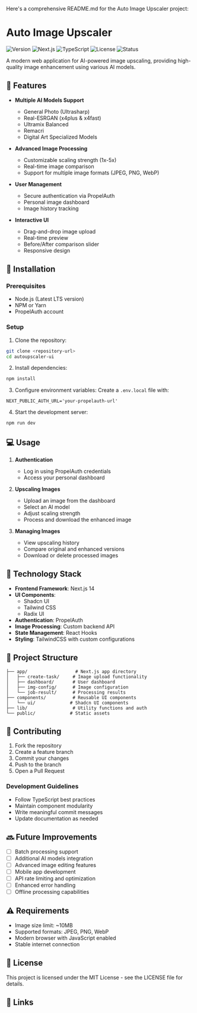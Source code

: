 Here's a comprehensive README.md for the Auto Image Upscaler project:

# Auto Image Upscaler

![Version](https://img.shields.io/badge/version-0.1.0-blue)
![Next.js](https://img.shields.io/badge/Next.js-14.2.15-black)
![TypeScript](https://img.shields.io/badge/TypeScript-5.0-blue)
![License](https://img.shields.io/badge/license-MIT-green)
![Status](https://img.shields.io/badge/status-beta-yellow)

A modern web application for AI-powered image upscaling, providing high-quality image enhancement using various AI models.

## 🌟 Features

- **Multiple AI Models Support**
  - General Photo (Ultrasharp)
  - Real-ESRGAN (x4plus & x4fast)
  - Ultramix Balanced
  - Remacri
  - Digital Art Specialized Models

- **Advanced Image Processing**
  - Customizable scaling strength (1x-5x)
  - Real-time image comparison
  - Support for multiple image formats (JPEG, PNG, WebP)

- **User Management**
  - Secure authentication via PropelAuth
  - Personal image dashboard
  - Image history tracking

- **Interactive UI**
  - Drag-and-drop image upload
  - Real-time preview
  - Before/After comparison slider
  - Responsive design

## 🚀 Installation

### Prerequisites

- Node.js (Latest LTS version)
- NPM or Yarn
- PropelAuth account

### Setup

1. Clone the repository:
```bash
git clone <repository-url>
cd autoupscaler-ui
```

2. Install dependencies:
```bash
npm install
```

3. Configure environment variables:
Create a `.env.local` file with:
```env
NEXT_PUBLIC_AUTH_URL='your-propelauth-url'
```

4. Start the development server:
```bash
npm run dev
```

## 💻 Usage

1. **Authentication**
   - Log in using PropelAuth credentials
   - Access your personal dashboard

2. **Upscaling Images**
   - Upload an image from the dashboard
   - Select an AI model
   - Adjust scaling strength
   - Process and download the enhanced image

3. **Managing Images**
   - View upscaling history
   - Compare original and enhanced versions
   - Download or delete processed images

## 🔧 Technology Stack

- **Frontend Framework**: Next.js 14
- **UI Components**: 
  - Shadcn UI
  - Tailwind CSS
  - Radix UI
- **Authentication**: PropelAuth
- **Image Processing**: Custom backend API
- **State Management**: React Hooks
- **Styling**: TailwindCSS with custom configurations

## 📁 Project Structure

```
├── app/                  # Next.js app directory
│   ├── create-task/     # Image upload functionality
│   ├── dashboard/       # User dashboard
│   ├── img-config/      # Image configuration
│   └── job-result/      # Processing results
├── components/          # Reusable UI components
│   └── ui/             # Shadcn UI components
├── lib/                 # Utility functions and auth
└── public/             # Static assets
```

## 🤝 Contributing

1. Fork the repository
2. Create a feature branch
3. Commit your changes
4. Push to the branch
5. Open a Pull Request

### Development Guidelines

- Follow TypeScript best practices
- Maintain component modularity
- Write meaningful commit messages
- Update documentation as needed

## 🔜 Future Improvements

- [ ] Batch processing support
- [ ] Additional AI models integration
- [ ] Advanced image editing features
- [ ] Mobile app development
- [ ] API rate limiting and optimization
- [ ] Enhanced error handling
- [ ] Offline processing capabilities

## ⚠️ Requirements

- Image size limit: ~10MB
- Supported formats: JPEG, PNG, WebP
- Modern browser with JavaScript enabled
- Stable internet connection

## 📄 License

This project is licensed under the MIT License - see the LICENSE file for details.

## 🔗 Links
